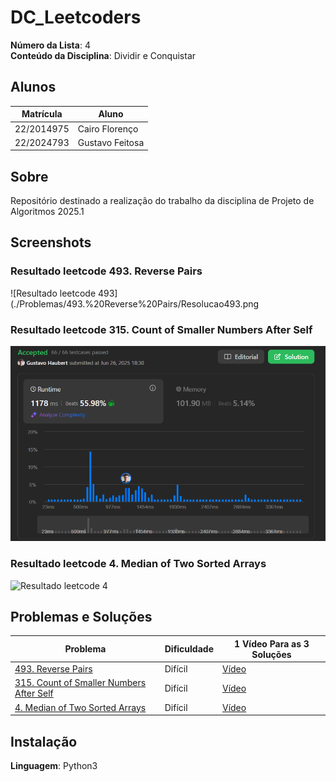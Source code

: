 # DC_Leetcoders

**Número da Lista**: 4<br>
**Conteúdo da Disciplina**: Dividir e Conquistar<br>

## Alunos
| Matrícula | Aluno |
| -- | -- |
| 22/2014975  |  Cairo Florenço |
| 22/2024793  |  Gustavo Feitosa |

## Sobre 
Repositório destinado a realização do trabalho da disciplina de Projeto de Algoritmos 2025.1

## Screenshots

### Resultado leetcode 493. Reverse Pairs

![Resultado leetcode 493](./Problemas/493.%20Reverse%20Pairs/Resolucao493.png

### Resultado leetcode 315. Count of Smaller Numbers After Self

![Resultado leetcode 315](./Problemas/315.%20Count%20of%20Smaller%20Numbers%20After%20Self/Resultado315.png)

### Resultado leetcode 4. Median of Two Sorted Arrays

![Resultado leetcode 4](./Problemas/4.%20Median%20of%20Two%20Sorted%20Arrays/)

## Problemas e Soluções
| Problema | Dificuldade | 1 Vídeo Para as 3 Soluções |
| -- | -- | -- |
| [493. Reverse Pairs](https://leetcode.com/problems/reverse-pairs/description/)  |  Difícil | [Vídeo]() |
| [315. Count of Smaller Numbers After Self](https://leetcode.com/problems/count-of-smaller-numbers-after-self/description/)  |  Difícil | [Vídeo]() |
| [4. Median of Two Sorted Arrays](https://leetcode.com/problems/median-of-two-sorted-arrays/description/)  |  Difícil | [Vídeo]() |

## Instalação 
**Linguagem**: Python3<br>




